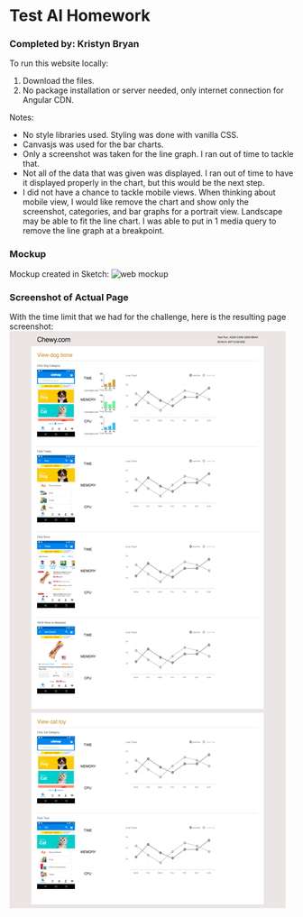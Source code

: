 # Test AI Homework
### Completed by: Kristyn Bryan

To run this website locally:
1. Download the files.
2. No package installation or server needed, only internet connection for Angular CDN.

Notes:
- No style libraries used. Styling was done with vanilla CSS.
- Canvasjs was used for the bar charts.
- Only a screenshot was taken for the line graph. I ran out of time to tackle that.
- Not all of the data that was given was displayed. I ran out of time to have it displayed properly in the chart, but this would be the next step.
-  I did not have a chance to tackle mobile views. When thinking about mobile view, I would like remove the chart and show only the screenshot, categories, and bar graphs for a portrait view. Landscape may be able to fit the line chart. I was able to put in 1 media query to remove the line graph at a breakpoint.

### Mockup
Mockup created in Sketch:
![web mockup](https://i.imgur.com/XjF8shL.png)

### Screenshot of Actual Page
With the time limit that we had for the challenge, here is the resulting page screenshot:
![whole page](img/testaiwholepage.png)
